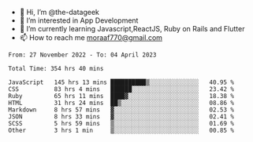 - 👋 Hi, I’m @the-datageek
- 👀 I’m interested in App Development
- 🌱 I’m currently learning Javascript,ReactJS, Ruby on Rails and Flutter
- 📫 How to reach me moraaf770@gmail.com

<!---
the-datageek/the-datageek is a ✨ special ✨ repository because its `README.md` (this file) appears on your GitHub profile.
You can click the Preview link to take a look at your changes.
--->
<!--START_SECTION:waka-->

```text
From: 27 November 2022 - To: 04 April 2023

Total Time: 354 hrs 40 mins

JavaScript   145 hrs 13 mins ██████████▒░░░░░░░░░░░░░░   40.95 %
CSS          83 hrs 4 mins   ██████░░░░░░░░░░░░░░░░░░░   23.42 %
Ruby         65 hrs 11 mins  ████▓░░░░░░░░░░░░░░░░░░░░   18.38 %
HTML         31 hrs 24 mins  ██▒░░░░░░░░░░░░░░░░░░░░░░   08.86 %
Markdown     8 hrs 57 mins   ▓░░░░░░░░░░░░░░░░░░░░░░░░   02.53 %
JSON         8 hrs 33 mins   ▓░░░░░░░░░░░░░░░░░░░░░░░░   02.41 %
SCSS         5 hrs 59 mins   ▒░░░░░░░░░░░░░░░░░░░░░░░░   01.69 %
Other        3 hrs 1 min     ▒░░░░░░░░░░░░░░░░░░░░░░░░   00.85 %
```

<!--END_SECTION:waka-->
